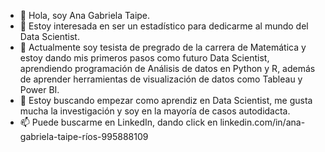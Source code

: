 - 👋 Hola, soy Ana Gabriela Taipe.
- 👀 Estoy interesada en ser un estadístico para dedicarme al mundo del Data Scientist.
- 🌱 Actualmente soy tesista de pregrado de la carrera de Matemática y estoy dando mis primeros pasos como futuro Data Scientist, aprendiendo programación de Análisis de datos en Python y R, además de aprender herramientas de visualización de datos como Tableau y Power BI.
- 💞️ Estoy buscando empezar como aprendiz en Data Scientist, me gusta mucha la investigación y soy en la mayoría de casos autodidacta.
- 📫 Puede buscarme en LinkedIn, dando click en linkedin.com/in/ana-gabriela-taipe-ríos-995888109 

<!---
En este repositorio encontrás mis primeros pasos en este mundo de la programación y aplicación de la Estadistica en proyectos o informes. 
--->
